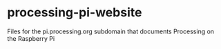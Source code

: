 # processing-pi-website
Files for the pi.processing.org subdomain that documents Processing on the Raspberry Pi
